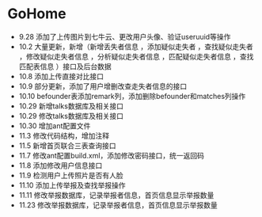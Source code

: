# GoHome

- 9.28 添加了上传图片到七牛云、更改用户头像、验证useruuid等操作
- 10.2 大量更新，新增（新增丢失者信息 ，添加疑似走失者 ，查找疑似走失者 ，修改疑似走失者信息 ，分析疑似走失者信息 ，匹配疑似走失者信息 ，查找匹配表信息 ）接口及后台数据
- 10.8 添加上传直接对比接口
- 10.9 部分更新，添加了用户增删改查走失者信息的接口
- 10.10 befounder表添加remark列，添加删除befounder和matches列操作
- 10.29 新增talks数据库及相关接口
- 10.29 修改talks数据库及相关接口
- 10.30 增加ant配置文件
- 11.3 修改代码结构，增加注释
- 11.5 新增首页联合三表查询接口
- 11.7 修改ant配置build.xml，添加修改密码接口，统一返回码
- 11.8 添加修改用户信息接口
- 11.9 检测用户上传照片是否有人脸
- 11.10 添加上传举报及查找举报操作
- 11.11 修改举报数据库，记录举报者信息，首页信息显示举报数量
- 11.23 修改举报数据库，记录举报者信息，首页信息显示举报数量